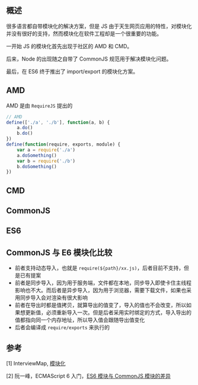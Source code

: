 ## 概述

很多语言都自带模块化的解决方案，但是 JS 由于天生网页应用的特性，对模块化并没有很好的支持，然而模块化在软件工程却是一个很重要的功能。

一开始 JS 的模块化首先出现于社区的 AMD 和 CMD。

后来，Node 的出现随之自带了 CommonJS 规范用于解决模块化问题。

最后，在 ES6 终于推出了 import/export 的模块化方案。



## AMD

AMD 是由 `RequireJS` 提出的

```js
// AMD
define(['./a', './b'], function(a, b) {
    a.do()
    b.do()
})
define(function(require, exports, module) {
    var a = require('./a')
    a.doSomething()
    var b = require('./b')
    b.doSomething()
})
```



## CMD



## CommonJS



## ES6



## CommonJS 与 E6 模块化比较

- 前者支持动态导入，也就是 `require(${path}/xx.js)`，后者目前不支持，但是已有提案
- 前者是同步导入，因为用于服务端，文件都在本地，同步导入即使卡住主线程影响也不大。而后者是异步导入，因为用于浏览器，需要下载文件，如果也采用同步导入会对渲染有很大影响
- 前者在导出时都是值拷贝，就算导出的值变了，导入的值也不会改变，所以如果想更新值，必须重新导入一次。但是后者采用实时绑定的方式，导入导出的值都指向同一个内存地址，所以导入值会跟随导出值变化
- 后者会编译成 `require/exports` 来执行的





## 参考

[1] InterviewMap, [模块化]([https://yuchengkai.cn/docs/frontend/#%E6%A8%A1%E5%9D%97%E5%8C%96](https://yuchengkai.cn/docs/frontend/#模块化))

[2] 阮一峰，ECMAScript 6 入门，[ES6 模块与 CommonJS 模块的差异]([http://es6.ruanyifeng.com/#docs/module-loader#ES6-%E6%A8%A1%E5%9D%97%E4%B8%8E-CommonJS-%E6%A8%A1%E5%9D%97%E7%9A%84%E5%B7%AE%E5%BC%82](http://es6.ruanyifeng.com/#docs/module-loader#ES6-模块与-CommonJS-模块的差异))